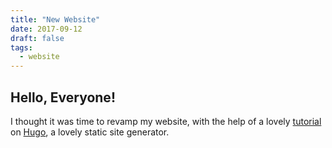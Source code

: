 ```yaml
---
title: "New Website"
date: 2017-09-12
draft: false
tags:
  - website
---
```


## Hello, Everyone!

I thought it was time to revamp my website, with the help of a lovely [tutorial](https://fillmem.com/post/fast-secured-and-free-static-site) on [Hugo](https://gohugo.io), a lovely static site generator.

